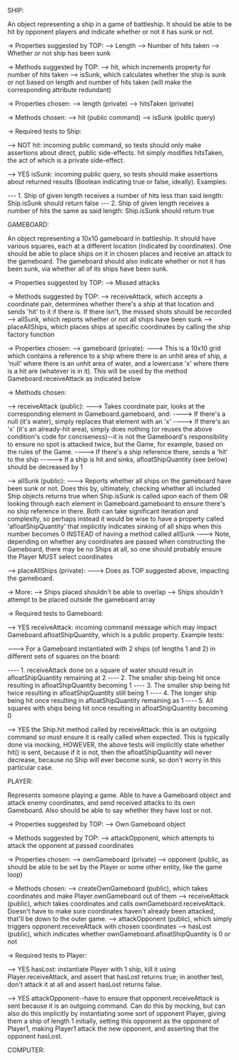 SHIP:

An object representing a ship in a game of battleship. It should be able to be hit by opponent players and indicate whether or not it has sunk or not.

-> Properties suggested by TOP:
--> Length
--> Number of hits taken
--> Whether or not ship has been sunk

-> Methods suggested by TOP:
--> hit, which increments property for number of hits taken
--> isSunk, which calculates whether the ship is sunk or not based on length and number of hits taken (will make the corresponding attribute redundant)

-> Properties chosen:
--> length (private)
--> hitsTaken (private)

-> Methods chosen:
--> hit (public command)
--> isSunk (public query)


-> Required tests to Ship:

--> NOT hit: incoming public command, so tests should only make assertions about direct, public side-effects. hit simply modifies hitsTaken, the act of which is a private side-effect.

--> YES isSunk: incoming public query, so tests should make assertions about returned results (Boolean indicating true or false, ideally). Examples:

--- 1. Ship of given length receives a number of hits less than said length: Ship.isSunk should return false
--- 2. Ship of given length receives a number of hits the same as said length: Ship.isSunk should return true



GAMEBOARD:

An object representing a 10x10 gameboard in battleship. It should have various squares, each at a different location (indicated by coordinates). One should be able to place ships on it in chosen places and receive an attack to the gameboard. The gameboard should also indicate whether or not it has been sunk, via whether all of its ships have been sunk.

-> Properties suggested by TOP:
--> Missed attacks

-> Methods suggested by TOP:
--> receiveAttack, which accepts a coordinate pair, determines whether there's a ship at that location and sends 'hit' to it if there is. If there isn't, the missed shots should be recorded
--> allSunk, which reports whether or not all ships have been sunk
--> placeAllShips, which places ships at specific coordinates by calling the ship factory function

-> Properties chosen:
--> gameboard (private):
---> This is a 10x10 grid which contains a reference to a ship where there is an unhit area of ship, a 'null' where there is an unhit area of water, and a lowercase 'x' where there is a hit are (whatever is in it). This will be used by the method Gameboard.receiveAttack as indicated below

-> Methods chosen:

--> receiveAttack (public):
---> Takes coordinate pair, looks at the corresponding element in Gameboard.gameboard, and:
----> If there's a null (it's water), simply replaces that element with an 'x'
----> If there's an 'x' (it's an already-hit area), simply does nothing (or reuses the above condition's code for conciseness)--it is not the Gameboard's responsibility to ensure no spot is attacked twice, but the Game, for example, based on the rules of the Game.
----> If there's a ship reference there, sends a 'hit' to the ship
-----> If a ship is hit and sinks, afloatShipQuantity (see below) should be decreased by 1

--> allSunk (public):
---> Reports whether all ships on the gameboard have been sunk or not. Does this by, ultimately, checking whether all included Ship objects returns true when Ship.isSunk is called upon each of them OR looking through each element in Gameboard.gameboard to ensure there's no ship reference in there. Both can take significant iteration and complexity, so perhaps instead it would be wise to have a property called 'afloatShipQuantity' that implicitly indicates sinking of all ships when this number becomes 0 INSTEAD of having a method called allSunk
---> Note, depending on whether any coordinates are passed when constructing the Gameboard, there may be no Ships at all, so one should probably ensure the Player MUST select coordinates

--> placeAllShips (private):
---> Does as TOP suggested above, impacting the gameboard.

-> More:
--> Ships placed shouldn't be able to overlap
--> Ships shouldn't attempt to be placed outside the gameboard array


-> Required tests to Gameboard:

--> YES receiveAttack: incoming command message which may impact Gameboard.afloatShipQuantity, which is a public property. Example tests:

---> For a Gameboard instantiated with 2 ships (of lengths 1 and 2) in different sets of squares on the board:

---- 1. receiveAttack done on a square of water should result in afloatShipQuantity remaining at 2
---- 2. The smaller ship being hit once resulting in afloatShipQuantity becoming 1
---- 3. The smaller ship being hit twice resulting in afloatShipQuantity still being 1
---- 4. The longer ship being hit once resulting in afloatShipQuantity remaining as 1
---- 5. All squares with ships being hit once resulting in afloatShipQuantity becoming 0

--> YES the Ship.hit method called by receiveAttack: this is an outgoing command so must ensure it is really called when expected. This is typically done via mocking, HOWEVER, the above tests will implicitly state whether hit() is sent, because if it is not, then the afloatShipQuantity will never decrease, because no Ship will ever become sunk, so don't worry in this particular case.



PLAYER:

Represents someone playing a game. Able to have a Gameboard object and attack enemy coordinates, and send received attacks to its own Gameboard. Also should be able to say whether they have lost or not.

-> Properties suggested by TOP:
--> Own Gameboard object

-> Methods suggested by TOP:
--> attackOpponent, which attempts to attack the opponent at passed coordinates

-> Properties chosen:
--> ownGameboard (private)
--> opponent (public, as should be able to be set by the Player or some other entity, like the game loop)

-> Methods chosen:
--> createOwnGameboard (public), which takes coordinates and make Player.ownGameboard out of them
--> receiveAttack (public), which takes coordinates and calls ownGameboard.receiveAttack. Doesn't have to make sure coordinates haven't already been attacked, that'll be down to the outer game.
--> attackOpponent (public), which simply triggers opponent.receiveAttack with chosen coordinates
--> hasLost (public), which indicates whether ownGameboard.afloatShipQuantity is 0 or not


-> Required tests to Player:

--> YES hasLost: instantiate Player with 1 ship, kill it using Player.receiveAttack, and assert that hasLost returns true; in another test, don't attack it at all and assert hasLost returns false.

--> YES attackOpponent--have to ensure that opponent.receiveAttack is sent because it is an outgoing command. Can do this by mocking, but can also do this implicitly by instantiating some sort of opponent Player, giving them a ship of length 1 initially, setting this opponent as the opponent of Player1, making Player1 attack the new opponent, and asserting that the opponent hasLost.



COMPUTER:

